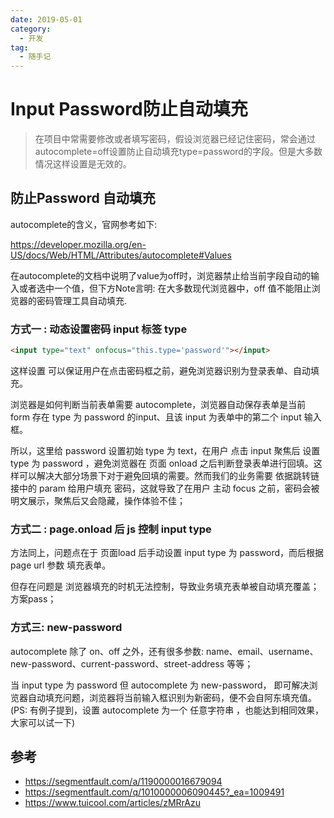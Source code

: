 ```yaml
---
date: 2019-05-01
category:
  - 开发
tag:
  - 随手记
---
```

# Input Password防止自动填充 

> 在项目中常需要修改或者填写密码，假设浏览器已经记住密码，常会通过autocomplete=off设置防止自动填充type=password的字段。但是大多数情况这样设置是无效的。 

## 防止Password 自动填充

autocomplete的含义，官网参考如下:

https://developer.mozilla.org/en-US/docs/Web/HTML/Attributes/autocomplete#Values

在autocomplete的文档中说明了value为off时，浏览器禁止给当前字段自动的输入或者选中一个值，但下方Note言明: 在大多数现代浏览器中，off 值不能阻止浏览器的密码管理工具自动填充.

### 方式一 : 动态设置密码 input 标签 type

```html
<input type="text" onfocus="this.type='password'"></input>
```

这样设置 可以保证用户在点击密码框之前，避免浏览器识别为登录表单、自动填充。

浏览器是如何判断当前表单需要 autocomplete，浏览器自动保存表单是当前 form 存在 type 为 password 的input、且该 input 为表单中的第二个 input 输入框。

所以，这里给 password 设置初始 type 为 text，在用户 点击 input 聚焦后 设置 type 为 password ，避免浏览器在 页面 onload 之后判断登录表单进行回填。这样可以解决大部分场景下对于避免回填的需要。然而我们的业务需要 依据跳转链接中的 param 给用户填充 密码，这就导致了在用户 主动 focus 之前，密码会被明文展示，聚焦后又会隐藏，操作体验不佳；

### 方式二 : page.onload 后 js 控制 input type

方法同上，问题点在于 页面load 后手动设置 input type 为 password，而后根据 page url 参数 填充表单。

但存在问题是 浏览器填充的时机无法控制，导致业务填充表单被自动填充覆盖；方案pass；

### 方式三: new-password

autocomplete 除了 on、off 之外，还有很多参数: name、email、username、new-password、current-password、street-address 等等；

当 input type 为 password 但 autocomplete 为 new-password， 即可解决浏览器自动填充问题，浏览器将当前输入框识别为新密码，便不会自阿东填充值。(PS: 有例子提到，设置 autocomplete 为一个 任意字符串 ，也能达到相同效果，大家可以试一下)

## 参考

- https://segmentfault.com/a/1190000016679094
- https://segmentfault.com/q/1010000006090445?_ea=1009491
- https://www.tuicool.com/articles/zMRrAzu

